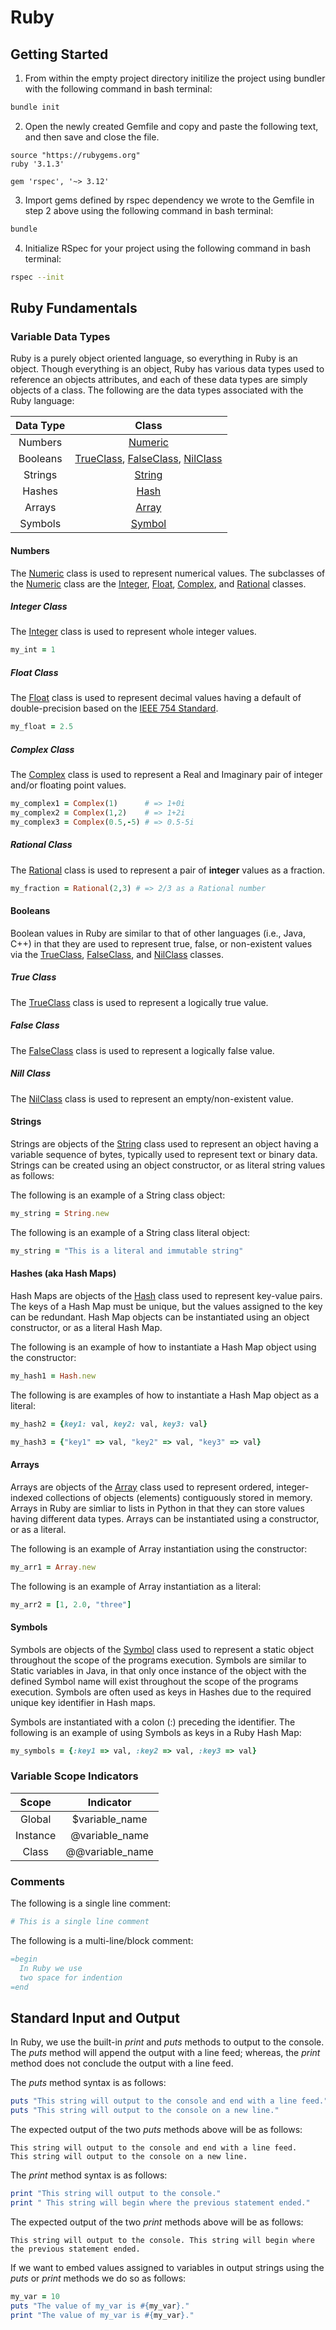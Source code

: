 # Ruby

## Getting Started

1. From within the empty project directory initilize the project using bundler with the following command in bash terminal:

```bash
bundle init
```

2. Open the newly created Gemfile and copy and paste the following text, and then save and close the file.

```text
source "https://rubygems.org"
ruby '3.1.3'

gem 'rspec', '~> 3.12'
```

3. Import gems defined by rspec dependency we wrote to the Gemfile in step 2 above using the following command in bash terminal:

```bash
bundle
```

4. Initialize RSpec for your project using the following command in bash terminal:

```bash
rspec --init
```

## Ruby Fundamentals

### Variable Data Types

Ruby is a purely object oriented language, so everything in Ruby is an object. Though everything is an object, Ruby has various data types used to reference an objects attributes, and each of these data types are simply objects of a class. The following are the data types associated with the Ruby language:

| Data Type | Class |
| :---: | :---: |
| Numbers | [Numeric](https://ruby-doc.org/3.1.3/Numeric.html) |
| Booleans | [TrueClass](https://ruby-doc.org/3.1.3/TrueClass.html), [FalseClass](https://ruby-doc.org/3.1.3/FalseClass.html), [NilClass](https://ruby-doc.org/3.1.3/NilClass.html) |
| Strings | [String](https://ruby-doc.org/3.1.3/String.html) |
| Hashes | [Hash](https://ruby-doc.org/3.1.3/Hash.html) |
| Arrays | [Array](https://ruby-doc.org/3.1.3/Array.html) |
| Symbols | [Symbol](https://ruby-doc.org/3.1.3/Symbol.html) |

#### Numbers

The [Numeric](https://ruby-doc.org/3.1.3/Numeric.html) class is used to represent numerical values. The subclasses of the [Numeric](https://ruby-doc.org/3.1.3/Numeric.html) class are the [Integer](https://ruby-doc.org/3.1.3/Integer.html), [Float](https://ruby-doc.org/3.1.3/Float.html), [Complex](https://ruby-doc.org/3.1.3/Complex.html), and [Rational](https://ruby-doc.org/3.1.3/Rational.html) classes.

##### Integer Class

The [Integer](https://ruby-doc.org/3.1.3/Integer.html) class is used to represent whole integer values.

```ruby
my_int = 1
```

##### Float Class

The [Float](https://ruby-doc.org/3.1.3/Float.html) class is used to represent decimal values having a default of double-precision based on the [IEEE 754 Standard](https://en.wikipedia.org/wiki/IEEE_754).

```ruby
my_float = 2.5
```

##### Complex Class

The [Complex](https://ruby-doc.org/3.1.3/Complex.html) class is used to represent a Real and Imaginary pair of integer and/or floating point values.

```ruby
my_complex1 = Complex(1)      # => 1+0i
my_complex2 = Complex(1,2)    # => 1+2i
my_complex3 = Complex(0.5,-5) # => 0.5-5i
```

##### Rational Class

The [Rational](https://ruby-doc.org/3.1.3/Rational.html) class is used to represent a pair of **integer** values as a fraction.

```ruby
my_fraction = Rational(2,3) # => 2/3 as a Rational number
```

#### Booleans

Boolean values in Ruby are similar to that of other languages (i.e., Java, C++) in that they are used to represent true, false, or non-existent values via the [TrueClass](https://ruby-doc.org/3.1.3/TrueClass.html), [FalseClass](https://ruby-doc.org/3.1.3/FalseClass.html), and [NilClass](https://ruby-doc.org/3.1.3/NilClass.html) classes.

##### True Class

The [TrueClass](https://ruby-doc.org/3.1.3/TrueClass.html) class is used to represent a logically true value.

##### False Class

The [FalseClass](https://ruby-doc.org/3.1.3/FalseClass.html) class is used to represent a logically false value.

##### Nill Class

The [NilClass](https://ruby-doc.org/3.1.3/NilClass.html) class is used to represent an empty/non-existent value.

#### Strings

Strings are objects of the [String](https://ruby-doc.org/3.1.3/String.html) class used to represent an object having a variable sequence of bytes, typically used to represent text or binary data. Strings can be created using an object constructor, or as literal string values as follows:

The following is an example of a String class object:

```ruby
my_string = String.new
```

The following is an example of a String class literal object:

```ruby
my_string = "This is a literal and immutable string"
```

#### Hashes (aka Hash Maps)

Hash Maps are objects of the [Hash](https://ruby-doc.org/3.1.3/Hash.html) class used to represent key-value pairs. The keys of a Hash Map must be unique, but the values assigned to the key can be redundant. Hash Map objects can be instantiated using an object constructor, or as a literal Hash Map.

The following is an example of how to instantiate a Hash Map object using the constructor:

```ruby
my_hash1 = Hash.new
```

The following is are examples of how to instantiate a Hash Map object as a literal:

```ruby
my_hash2 = {key1: val, key2: val, key3: val}
```

```ruby
my_hash3 = {"key1" => val, "key2" => val, "key3" => val}
```

#### Arrays

Arrays are objects of the [Array](https://ruby-doc.org/3.1.3/Array.html) class used to represent ordered, integer-indexed collections of objects (elements) contiguously stored in memory. Arrays in Ruby are simliar to lists in Python in that they can store values having different data types. Arrays can be instantiated using a constructor, or as a literal.

The following is an example of Array instantiation using the constructor:

```ruby
my_arr1 = Array.new
```

The following is an example of Array instantiation as a literal:

```ruby
my_arr2 = [1, 2.0, "three"]
```

#### Symbols

Symbols are objects of the [Symbol](https://ruby-doc.org/3.1.3/Symbol.html) class used to represent a static object throughout the scope of the programs execution. Symbols are similar to Static variables in Java, in that only once instance of the object with the defined Symbol name will exist throughout the scope of the programs execution. Symbols are often used as keys in Hashes due to the required unique key identifier in Hash maps.

Symbols are instantiated with a colon (:) preceding the identifier. The following is an example of using Symbols as keys in a Ruby Hash Map:

```ruby
my_symbols = {:key1 => val, :key2 => val, :key3 => val}
```

### Variable Scope Indicators

| Scope | Indicator |
| :---: | :---: |
| Global | $variable_name |
| Instance | @variable_name |
| Class | @@variable_name |

### Comments

The following is a single line comment:

```ruby
# This is a single line comment
```

The following is a multi-line/block comment:

```ruby
=begin
  In Ruby we use
  two space for indention
=end
```

## Standard Input and Output

In Ruby, we use the built-in *print* and *puts* methods to output to the console. The *puts* method will append the output with a line feed; whereas, the *print* method does not conclude the output with a line feed.

The *puts* method syntax is as follows:

```ruby
puts "This string will output to the console and end with a line feed."
puts "This string will output to the console on a new line."
```

The expected output of the two *puts* methods above will be as follows:

```text
This string will output to the console and end with a line feed.
This string will output to the console on a new line.
```

The *print* method syntax is as follows:

```ruby
print "This string will output to the console."
print " This string will begin where the previous statement ended."
```

The expected output of the two *print* methods above will be as follows:

```text
This string will output to the console. This string will begin where the previous statement ended.
```

If we want to embed values assigned to variables in output strings using the *puts* or *print* methods we do so as follows:

```ruby
my_var = 10
puts "The value of my_var is #{my_var}."
print "The value of my_var is #{my_var}."
```
